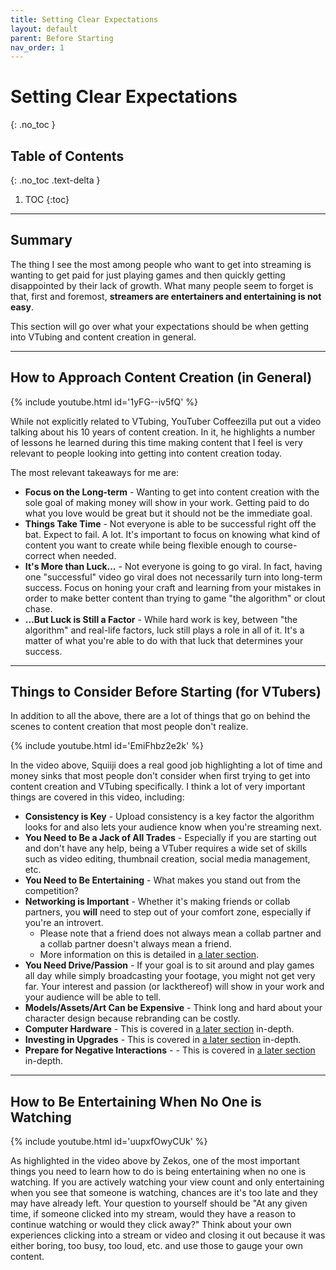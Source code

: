 ```yaml
---
title: Setting Clear Expectations
layout: default
parent: Before Starting
nav_order: 1
---
```


# Setting Clear Expectations
{: .no_toc }

## Table of Contents
{: .no_toc .text-delta }

1. TOC
{:toc}

-----

## Summary

The thing I see the most among people who want to get into streaming is wanting to get paid for just playing games and then quickly getting disappointed by their lack of growth. What many people seem to forget is that, first and foremost, **streamers are entertainers and entertaining is not easy**.

This section will go over what your expectations should be when getting into VTubing and content creation in general.

-----

## How to Approach Content Creation (in General)

{% include youtube.html id='1yFG--iv5fQ' %}

While not explicitly related to VTubing, YouTuber Coffeezilla put out a video talking about his 10 years of content creation. In it, he highlights a number of lessons he learned during this time making content that I feel is very relevant to people looking into getting into content creation today.

The most relevant takeaways for me are:
* **Focus on the Long-term** - Wanting to get into content creation with the sole goal of making money will show in your work. Getting paid to do what you love would be great but it should not be the immediate goal.
* **Things Take Time** - Not everyone is able to be successful right off the bat. Expect to fail. A lot. It's important to focus on knowing what kind of content you want to create while being flexible enough to course-correct  when needed.
* **It's More than Luck...** - Not everyone is going to go viral. In fact, having one "successful" video go viral does not necessarily turn into long-term success. Focus on honing your craft and learning from your mistakes in order to make better content than trying to game "the algorithm" or clout chase.
* **...But Luck is Still a Factor** - While hard work is key, between "the algorithm" and real-life factors, luck still plays a role in all of it. It's a matter of what you're able to do with that luck that determines your success.

-----

## Things to Consider Before Starting (for VTubers)

In addition to all the above, there are a lot of things that go on behind the scenes to content creation that most people don't realize.

{% include youtube.html id='EmiFhbz2e2k' %}

In the video above, Squiiji does a real good job highlighting a lot of time and money sinks that most people don't consider when first trying to get into content creation and VTubing specifically. I think a lot of very important things are covered in this video, including:

* **Consistency is Key** - Upload consistency is a key factor the algorithm looks for and also lets your audience know when you're streaming next.
* **You Need to Be a Jack of All Trades** - Especially if you are starting out and don't have any help, being a VTuber requires a wide set of skills such as video editing, thumbnail creation, social media management, etc.
* **You Need to Be Entertaining** - What makes you stand out from the competition?
* **Networking is Important** - Whether it's making friends or collab partners, you **will** need to step out of your comfort zone, especially if you're an introvert.
  * Please note that a friend does not always mean a collab partner and a collab partner doesn't always mean a friend. 
  * More information on this is detailed in [a later section](https://vtubing.info/post-debut/making-friends-and-collabs.html).
* **You Need Drive/Passion** - If your goal is to sit around and play games all day while simply broadcasting your footage, you might not get very far. Your interest and passion (or lackthereof) will show in your work and your audience will be able to tell.
* **Models/Assets/Art Can be Expensive** - Think long and hard about your character design because rebranding can be costly.
* **Computer Hardware** - This is covered in [a later section](https://vtubing.info/before-starting/understanding-your-hardware-limitations.html) in-depth.
* **Investing in Upgrades** - This is covered in [a later section](https://vtubing.info/post-debut/peripheral-upgrades.html) in-depth.
* **Prepare for Negative Interactions** -  - This is covered in [a later section](https://vtubing.info/before-starting/parasocials-harassment-and-setting-boundaries) in-depth.

-----

## How to Be Entertaining When No One is Watching

{% include youtube.html id='uupxfOwyCUk' %}

As highlighted in the video above by Zekos, one of the most important things you need to learn how to do is being entertaining when no one is watching. If you are actively watching your view count and only entertaining when you see that someone is watching, chances are it's too late and they may have already left. Your question to yourself should be "At any given time, if someone clicked into my stream, would they have a reason to continue watching or would they click away?" Think about your own experiences clicking into a stream or video and closing it out because it was either boring, too busy, too loud, etc. and use those to gauge your own content.